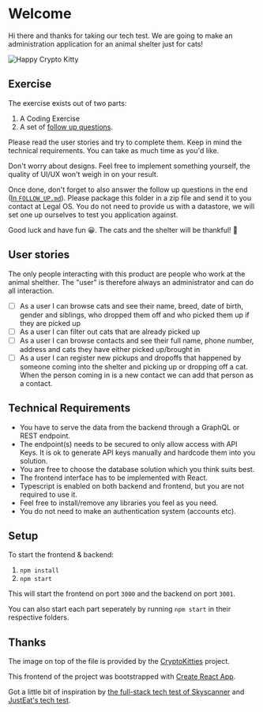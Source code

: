 # Welcome

Hi there and thanks for taking our tech test. We are going to make an administration application for an animal shelter just for cats!

![Happy Crypto Kitty](https://www.cryptokitties.co/images/kitty-eth.svg)

## Exercise

The exercise exists out of two parts:

1. A Coding Exercise
2. A set of [follow up questions](/FOLLOW_UP.md).

Please read the user stories and try to complete them. Keep in mind the technical requirements. You can take as much time as you'd like. 

Don't worry about designs. Feel free to implement something yourself, the quality of UI/UX won't weigh in on your result. 

Once done, don't forget to also answer the follow up questions in the end ([In `FOLLOW_UP.md`](/FOLLOW_UP.md)). Please package this folder in a zip file and send it to you contact at Legal OS. You do not need to provide us with a datastore, we will set one up ourselves to test you application against.

Good luck and have fun 😀. The cats and the shelter will be thankful! 🙏

## User stories

The only people interacting with this product are people who work at the animal shelther. The "user" is therefore always an administrator and can do all interaction.

- [ ] As a user I can browse cats and see their name, breed, date of birth, gender and siblings, who dropped them off and who picked them up if they are picked up
- [ ] As a user I can filter out cats that are already picked up
- [ ] As a user I can browse contacts and see their full name, phone number, address and cats they have either picked up/brought in
- [ ] As a user I can register new pickups and dropoffs that happened by someone coming into the shelter and picking up or dropping off a cat. When the person coming in is a new contact we can add that person as a contact.

## Technical Requirements

* You have to serve the data from the backend through a GraphQL or REST endpoint. 
* The endpoint(s) needs to be secured to only allow access with API Keys. It is ok to generate API keys manually and hardcode them into you solution.
* You are free to choose the database solution which you think suits best. 
* The frontend interface has to be implemented with React.
* Typescript is enabled on both backend and frontend, but you are not required to use it.
* Feel free to install/remove any libraries you feel as you need.
* You do not need to make an authentication system (accounts etc).

## Setup

To start the frontend & backend:

1. `npm install`
2. `npm start`

This will start the frontend on port `3000` and the backend on port `3001`.

You can also start each part seperately by running `npm start` in their respective folders.

## Thanks

The image on top of the file is provided by the [CryptoKitties](https://www.cryptokitties.co/) project.

This frontend of the project was bootstrapped with [Create React App](https://github.com/facebook/create-react-app).

Got a little bit of inspiration by [the full-stack tech test of Skyscanner](https://github.com/Skyscanner/full-stack-recruitment-test) and [JustEat's tech test](https://github.com/justeat/JustEat.RecruitmentTest).